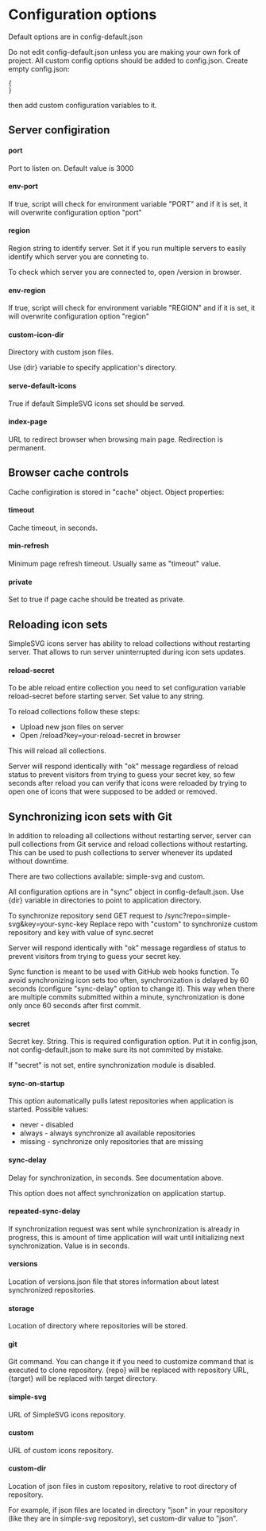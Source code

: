 # Configuration options

Default options are in config-default.json

Do not edit config-default.json unless you are making your own fork of project. All custom config options should be added to config.json. Create empty config.json:

```
{
}
```

then add custom configuration variables to it.


## Server configiration

#### port

Port to listen on. Default value is 3000

#### env-port

If true, script will check for environment variable "PORT" and if it is set, it will overwrite configuration option "port"

#### region

Region string to identify server. Set it if you run multiple servers to easily identify which server you are conneting to.

To check which server you are connected to, open /version in browser.

#### env-region

If true, script will check for environment variable "REGION" and if it is set, it will overwrite configuration option "region"

#### custom-icon-dir

Directory with custom json files.

Use {dir} variable to specify application's directory.

#### serve-default-icons

True if default SimpleSVG icons set should be served.

#### index-page

URL to redirect browser when browsing main page. Redirection is permanent.


## Browser cache controls

Cache configiration is stored in "cache" object. Object properties:

#### timeout

Cache timeout, in seconds.

#### min-refresh

Minimum page refresh timeout. Usually same as "timeout" value.

#### private

Set to true if page cache should be treated as private.


## Reloading icon sets

SimpleSVG icons server has ability to reload collections without restarting server. That allows to run server uninterrupted during icon sets updates.


#### reload-secret

To be able reload entire collection you need to set configuration variable reload-secret before starting server. Set value to any string.

To reload collections follow these steps:

* Upload new json files on server
* Open /reload?key=your-reload-secret in browser

This will reload all collections.

Server will respond identically with "ok" message regardless of reload status to prevent visitors from trying to guess your secret key, so few seconds after reload you can verify that icons were reloaded by trying to open one of icons that were supposed to be added or removed.


## Synchronizing icon sets with Git

In addition to reloading all collections without restarting server, server can pull collections from Git service and reload collections without restarting. This can be used to push collections to server whenever its updated without downtime.

There are two collections available: simple-svg and custom.

All configuration options are in "sync" object in config-default.json. Use {dir} variable in directories to point to application directory.

To synchronize repository send GET request to /sync?repo=simple-svg&key=your-sync-key
Replace repo with "custom" to synchronize custom repository and key with value of sync.secret

Server will respond identically with "ok" message regardless of status to prevent visitors from trying to guess your secret key.

Sync function is meant to be used with GitHub web hooks function. To avoid synchronizing icon sets too often, synchronization is delayed by 60 seconds (configure "sync-delay" option to change it). This way when there are multiple commits submitted within a minute, synchronization is done only once 60 seconds after first commit.

#### secret

Secret key. String. This is required configuration option. Put it in config.json, not config-default.json to make sure its not commited by mistake.

If "secret" is not set, entire synchronization module is disabled.

#### sync-on-startup

This option automatically pulls latest repositories when application is started. Possible values:

* never - disabled
* always - always synchronize all available repositories
* missing - synchronize only repositories that are missing

#### sync-delay

Delay for synchronization, in seconds. See documentation above.

This option does not affect synchronization on application startup.

#### repeated-sync-delay

If synchronization request was sent while synchronization is already in progress, this is amount of time application will wait until initializing next synchronization. Value is in seconds.

#### versions

Location of versions.json file that stores information about latest synchronized repositories.

#### storage

Location of directory where repositories will be stored.

#### git

Git command. You can change it if you need to customize command that is executed to clone repository. {repo} will be replaced with repository URL, {target} will be replaced with target directory.

#### simple-svg

URL of SimpleSVG icons repository.

#### custom

URL of custom icons repository.

#### custom-dir

Location of json files in custom repository, relative to root directory of repository.

For example, if json files are located in directory "json" in your repository (like they are in simple-svg repository), set custom-dir value to "json".
